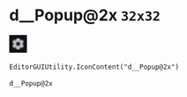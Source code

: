# d__Popup@2x `32x32`
<img src="/img/d__Popup.png" width=32 height=32>

``` CSharp
EditorGUIUtility.IconContent("d__Popup@2x")
```
```
d__Popup@2x
```
